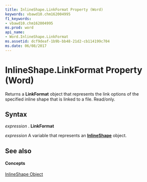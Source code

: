 ```yaml
---
title: InlineShape.LinkFormat Property (Word)
keywords: vbawd10.chm162004995
f1_keywords:
- vbawd10.chm162004995
ms.prod: word
api_name:
- Word.InlineShape.LinkFormat
ms.assetid: dcf9deaf-1b9b-bb48-21d2-cb114199c704
ms.date: 06/08/2017
---
```



# InlineShape.LinkFormat Property (Word)

Returns a  **LinkFormat** object that represents the link options of the specified inline shape that is linked to a file. Read/only.


## Syntax

 _expression_ . **LinkFormat**

 _expression_ A variable that represents an **[InlineShape](Word.InlineShape.md)** object.


## See also


#### Concepts


[InlineShape Object](Word.InlineShape.md)

